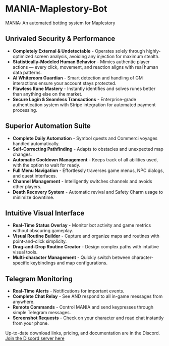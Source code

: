 # MANIA-Maplestory-Bot
MANIA: An automated botting system for Maplestory

## Unrivaled Security & Performance
- **Completely External & Undetectable** - Operates solely through highly-optimized screen analysis, avoiding any injection for maximum stealth.
- **Statistically-Modeled Human Behavior** - Mimics authentic player actions — every click, movement, and reaction aligns with real human data patterns.
- **AI Whiteroom Guardian** - Smart detection and handling of GM interactions ensure your account stays protected.
- **Flawless Rune Mastery** - Instantly identifies and solves runes better than anything else on the market.
- **Secure Login & Seamless Transactions** - Enterprise-grade authentication system with Stripe integration for automated payment processing.

## Superior Automation Suite
- **Complete Daily Automation** - Symbol quests and Commerci voyages handled automatically.
- **Self-Correcting Pathfinding** - Adapts to obstacles and unexpected map changes.
- **Automatic Cooldown Management** - Keeps track of all abilities used, with the option to wait for ready.
- **Full Menu Navigation** - Effortlessly traverses game menus, NPC dialogs, and quest interfaces.
- **Channel Management** - Intelligently switches channels and avoids other players.
- **Death Recovery System** - Automatic revival and Safety Charm usage to minimize downtime.

## Intuitive Visual Interface
- **Real-Time Status Overlay** - Monitor bot activity and game metrics without obscuring gameplay.
- **Visual Routine Builder** - Capture and organize maps and routines with point-and-click simplicity.
- **Drag-and-Drop Routine Creator** - Design complex paths with intuitive visual tools.
- **Multi-character Management** - Quickly switch between character-specific keybindings and map configurations.

## Telegram Monitoring
- **Real-Time Alerts** - Notifications for important events.
- **Complete Chat Relay** - See AND respond to all in-game messages from anywhere.
- **Remote Commands** - Control MANIA and send keypresses through simple Telegram messages.
- **Screenshot Requests** - Check on your character and read chat instantly from your phone.

Up-to-date download links, pricing, and documentation are in the Discord.
[Join the Discord server here](http://discord.gg/ekMKSsNAjC)
